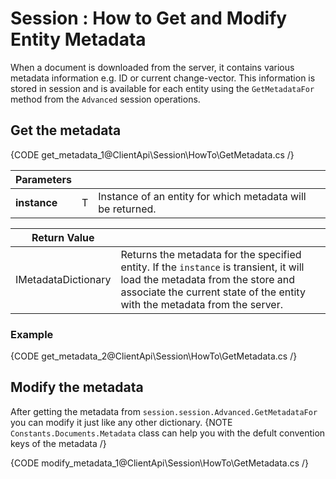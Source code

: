 # Session : How to Get and Modify Entity Metadata

When a document is downloaded from the server, it contains various metadata information e.g. ID or current change-vector. This information is stored in session and is available for each entity using the `GetMetadataFor` method from the `Advanced` session operations.

## Get the metadata

{CODE get_metadata_1@ClientApi\Session\HowTo\GetMetadata.cs /}

| Parameters | | |
| ------------- | ------------- | ----- |
| **instance** | T | Instance of an entity for which metadata will be returned. |

| Return Value | |
| ------------- | ----- |
| IMetadataDictionary | Returns the metadata for the specified entity. If the `instance` is transient, it will load the metadata from the store and associate the current state of the entity with the metadata from the server. |

### Example

{CODE get_metadata_2@ClientApi\Session\HowTo\GetMetadata.cs /}


## Modify the metadata
After getting the metadata from ```session.session.Advanced.GetMetadataFor``` you can modify it just like any other dictionary.
{NOTE ```Constants.Documents.Metadata``` class can help you with the defult convention keys of the metadata /}

{CODE modify_metadata_1@ClientApi\Session\HowTo\GetMetadata.cs /}
